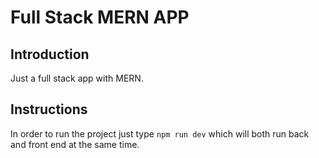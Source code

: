 # Full Stack MERN APP

## Introduction

Just a full stack app with MERN.

## Instructions

In order to run the project just type `npm run dev` which will both run back and front end at the same time.



